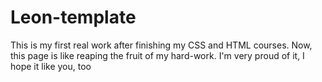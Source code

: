 # Leon-template
This is my first real work after finishing my CSS and HTML courses. Now, this page is like reaping the fruit of my hard-work. I'm very proud of it, I hope it like you, too
